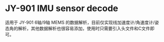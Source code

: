 JY-901 IMU sensor decode
=========================

适用于 JY-901 6轴/9轴 MEMS 的数据解析，目前仅实现线加速度计/角速度计/姿态角的解析，其他数据解析也很容易添加，使用时只需要引入头文件和C文件即可。


